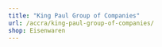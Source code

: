 ```yaml
---
title: "King Paul Group of Companies"
url: /accra/king-paul-group-of-companies/
shop: Eisenwaren
---
```

